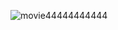 ![movie44444444444](https://user-images.githubusercontent.com/105638480/174619969-8bd4bd75-c756-4c39-97e2-470328331418.gif)
